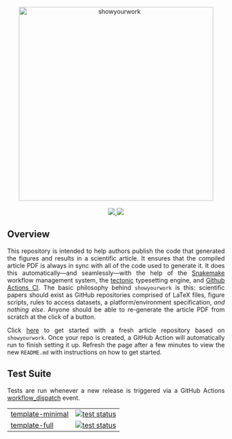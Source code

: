 <p align="center">
<a href="https://github.com/rodluger/showyourwork">
<img width = "450" src="https://raw.githubusercontent.com/rodluger/showyourwork/img/showyourwork.png" alt="showyourwork"/>
<br>
<br>
<a href="https://showyourwork.readthedocs.io/en/v0.0.17">
    <img src="https://img.shields.io/static/v1?label=read&message=the%20docs&color=blue"/>
</a>
<a href="https://github.com/rodluger/showyourwork-template-minimal/generate">
    <img src="https://img.shields.io/static/v1?label=create&message=new%20repo&color=brightgreen"/>
</a>
</p>

<h2>Overview</h2>

<p align="justify">
This repository is intended to help authors publish the code that generated the figures and results in a scientific article. It ensures that the compiled article PDF is always in sync with all of the code used to generate it. It does this automatically—and seamlessly—with the help of the <a href="https://snakemake.readthedocs.io">Snakemake</a> workflow management system, the <a href="https://tectonic-typesetting.github.io">tectonic</a> typesetting engine, and <a href="https://github.com/features/actions">Github Actions CI</a>. The basic philosophy behind <code>showyourwork</code> is this: scientific papers should exist as GitHub repositories comprised of LaTeX files, figure scripts, rules to access datasets, a platform/environment specification, <i>and nothing else</i>. Anyone should be able to re-generate the article PDF from scratch at the click of a button.
</p>

<p align="justify">
Click <a href="https://github.com/rodluger/showyourwork-template-minimal/generate">here</a> to get started with a fresh article repository based on <code>showyourwork</code>. Once your repo is created, a GitHub Action will automatically run to finish setting it up. Refresh the page after a few minutes to view the new <code>README.md</code> with instructions on how to get started.
</p>

<h2>Test Suite</h2>

<p align="justify">
Tests are run whenever a new release is triggered via a GitHub Actions <a href="https://github.com/rodluger/showyourwork/actions/workflows/release.yml">workflow_dispatch</a> event.
</p>

<table>
  <tr>
    <td>
        <a href="https://github.com/rodluger/showyourwork-template-minimal">template-minimal</a>
    </td>
    <td>
    <a href="https://github.com/rodluger/showyourwork-template-minimal-test/actions/workflows/showyourwork.yml">
        <img src="https://github.com/rodluger/showyourwork-template-minimal-test/actions/workflows/showyourwork.yml/badge.svg" alt="test status"/>
    </a>  
    </td>
  </tr>
  <tr>
    <td>
        <a href="https://github.com/rodluger/showyourwork-template-full">template-full</a>
    </td>
    <td>
    <a href="https://github.com/rodluger/showyourwork-template-full-test/actions/workflows/showyourwork.yml">
        <img src="https://github.com/rodluger/showyourwork-template-full-test/actions/workflows/showyourwork.yml/badge.svg" alt="test status"/>
    </a>  
    </td>
  </tr>
</table>
